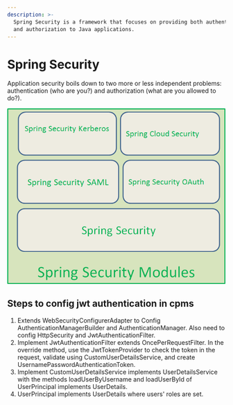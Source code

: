```yaml
---
description: >-
  Spring Security is a framework that focuses on providing both authentication
  and authorization to Java applications.
---
```


# Spring Security

Application security boils down to two more or less independent problems: authentication \(who are you?\) and authorization \(what are you allowed to do?\).

![Spring security modules](../../.gitbook/assets/image%20%284%29.png)

## Steps to config jwt authentication in cpms

1. Extends WebSecurityConfigurerAdapter to Config AuthenticationManagerBuilder and AuthenticationManager. Also need to config HttpSecurity and JwtAuthenticationFilter.
2. Implement JwtAuthenticationFilter extends OncePerRequestFilter. In the override method, use the JwtTokenProvider to check the token in the request, validate using CustomUserDetailsService, and create UsernamePasswordAuthenticationToken.
3. Implement CustomUserDetailsService implements UserDetailsService with the methods loadUserByUsername and loadUserById of UserPrincipal implements UserDetails.
4. UserPrincipal implements UserDetails where users' roles are set.

